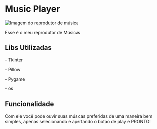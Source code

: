 <h1> Music Player </h1>

![Imagem do reprodutor de música](https://user-images.githubusercontent.com/98194579/170850501-60b13b8e-bbed-42bb-9a8e-5d81108049e8.png)

<p>Esse é o meu reprodutor de Músicas</p>

<h2> Libs Utilizadas </h2>
<p> - Tkinter </p>
<p> - Pillow </p>
<p> - Pygame </p>
<p> - os </p>

<h2> Funcionalidade </h2>
<p>Com ele você pode ouvir suas músicas preferidas de uma maneira bem simples, apenas selecionando e apertando o botao de play e PRONTO! </p>



  
